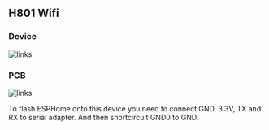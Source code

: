 ## H801 Wifi ##

### Device ###

![links](github.com/Floppe/esphome_h801/blob/main/img/H801_device.jpg?raw=true)

### PCB ###

![links](github.com/Floppe/esphome_h801/blob/main/img/H801_PCB.jpg?raw=true)

To flash ESPHome onto this device you need to connect GND, 3.3V, TX and RX to serial adapter. And then shortcircuit GND0 to GND.
